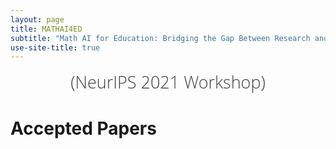 ```yaml
---
layout: page
title: MATHAI4ED
subtitle: "Math AI for Education: Bridging the Gap Between Research and Smart Education"
use-site-title: true
---
```

<div class="venue" style="font-size: 27px; display: block; font-family: 'Open Sans', 'Helvetica Neue', Helvetica, Arial, sans-serif; font-weight: 300; color: #404040; text-align: center;">
  (NeurIPS 2021 Workshop)
</div>

# Accepted Papers

<div class="container">
  <ol>
    <!-- {% for p in site.data.papers %} -->
        <!-- <li id="{{ p[0] }}"> -->
            <!-- <b>{{ p[1].title }}</b> -->
            <!-- <br> -->
            <!-- <i>{{ p[1].authors }}</i> -->
            <!-- {% if p[1].alt_url == "" %} -->
              <!-- (<a href="{{ site.baseurl }}/papers/KR2ML_2020_{{ p[0] }}.pdf">PDF</a>) -->
            <!-- {% elsif p[1].alt_url == "NONE" %} -->
              <!-- (PDF not available) -->
            <!-- {% else %} -->
              <!-- (<a href="{{ p[1].alt_url }}">PDF</a>) -->
            <!-- {% endif %} -->
        <!-- </li> -->
    <!-- {% endfor %} -->

<!-- 1. <b>A HINT from Arithmetic: On Systematic Generalization of Perception, Syntax, and Semantics</b> <br><i>Qing Li; Siyuan Huang; Yining Hong; Yixin Zhu; Ying Nian Wu; Song-Chun Zhu</i>[<a href="papers/MATHAI_1_paper.pdf">Paper</a>][<a href="posters/MATHAI_1_poster.png">Poster</a>][<a href="https://player.vimeo.com/video/511032740">Video</a>]
<br>
2. <b>Pairwise Relations Discriminator for Unsupervised Raven's Progressive Matrices</b> <br><i>Nicholas Quek; Duo Wang; Mateja Jamnik</i>[<a href="papers/MATHAI_2_paper.pdf">Paper</a>][<a href="posters/MATHAI_2_poster.png">Poster</a>]
<br>
3. <b>Beyond the Tactic-State Automaton</b> <br><i>Daniel Selsam</i>[<a href="papers/MATHAI_3_paper.pdf">Paper</a>][<a href="posters/MATHAI_3_poster.pdf">Poster</a>]
<br>
4. <b>TacticZero: Learning to Prove Theorems from Scratch with Deep Reinforcement Learning</b> <br><i>Minchao Wu; Michael Norrish; Christian Walder; Amir Dezfouli</i>[<a href="papers/MATHAI_4_paper.pdf">Paper</a>][<a href="posters/MATHAI_4_poster.pdf">Poster</a>]
<br>
5. <b>Measuring and Improving BERT's Mathematical Abilities by Predicting the Order of Reasoning</b> <br><i>Piotr Piękos; Henryk Michalewski; Mateusz Malinowski</i>[<a href="papers/MATHAI_5_paper.pdf">Paper</a>][<a href="posters/MATHAI_5_poster.png">Poster</a>]
<br>
6. <b>Analyzing the Nuances of Transformers' Polynomial Simplification Abilitiess</b> <br><i>Vishesh Agarwal; Somak Aditya; Navin Goyal</i>[<a href="papers/MATHAI_6_paper.pdf">Paper</a>][<a href="posters/MATHAI_6_poster.pdf">Poster</a>][<a href="https://youtu.be/Qjh76c3_qLI">Video</a>]
<br>
7. <b>Investigating the Limitations of Transformers with Simple Arithmetic Tasks</b> <br><i>Rodrigo Nogueira; Jimmy Lin; Zhiying Jiang</i>[<a href="papers/MATHAI_11_paper.pdf">Paper</a>][<a href="posters/MATHAI_11_poster.png">Poster</a>]
<br>
8. <b>Automated Conjecturing in QuickSpec</b> <br><i>Moa Johansson; Nicholas Smallbone</i>[<a href="papers/MATHAI_12_paper.pdf">Paper</a>][<a href="posters/MATHAI_12_poster.png">Poster</a>]
<br>
9. <b>The Role of General Intelligence in Mathematical Reasoning</b> <br><i>Aviv Keren</i>[<a href="papers/MATHAI_13_paper.pdf">Paper</a>][<a href="posters/MATHAI_13_poster.png">Poster</a>][<a href="https://www.youtube.com/watch?v=tIDzzWJVXpc">Video</a>]
<br>
10. <b>Distilling Wikipedia Mathematical Knowledge into Neural Network Models</b> <br><i>Joanne T Kim; Mikel Landajuela; Brenden K Petersen</i>[<a href="papers/MATHAI_15_paper.pdf">Paper</a>][<a href="posters/MATHAI_15_poster.png">Poster</a>]
<br>
11. <b>Improving Exploration in Policy Gradient Search: Application to Symbolic Optimization</b> <br><i>Mikel Landajuela; Brenden K Petersen; Sookyung Kim; Claudio Santiago; Ruben Glatt; Nathan Mundhenk; Jacob Pettit; Daniel Faissol</i>[<a href="papers/MATHAI_16_paper.pdf">Paper</a>][<a href="posters/MATHAI_16_poster.png">Poster</a>]
<br>
12. <b>Training a First-Order Theorem Prover from Synthetic Data</b> <br><i>Vlad Firoiu; Eser Aygün; Ankit Anand; Zafarali Ahmed; Xavier Glorot; Laurent Orseau; Doina Precup; Shibl Mourad</i>[<a href="papers/MATHAI_18_paper.pdf">Paper</a>][<a href="posters/MATHAI_18_poster.png">Poster</a>]
<br>
13. <b>AUGMENTING THE HUMAN MATHEMATICIAN</b> <br><i>Hester Breman; Renee Hoekzema; Mikkel Johansen; Henrik Kragh Sørensen</i>[<a href="papers/MATHAI_19_paper.pdf">Paper</a>][<a href="posters/MATHAI_19_poster.png">Poster</a>]
<br>
14. <b>LIME: Learning Inductive Bias for Primitives of Mathematical Reasoning</b> <br><i>Yuhuai Wu; Markus N Rabe; Wenda Li; Jimmy Ba; Roger B Grosse; Christian Szegedy</i>[<a href="papers/MATHAI_20_paper.pdf">Paper</a>][<a href="posters/MATHAI_20_poster.pdf">Poster</a>]
<br>
15. <b>REFACTOR: Learning to Extract Theorems from Proofs</b> <br><i>Jin Peng Zhou; Yuhuai Wu; Qiyang Li; Roger B Grosse</i>[<a href="papers/MATHAI_22_paper.pdf">Paper</a>][<a href="posters/MATHAI_22_poster.png">Poster</a>]
<br>
16. <b>Proof Artifact Co-training for Theorem Proving With Language Models</b> <br><i>Jesse M Han; Jason Rute; Yuhuai Wu; Edward Ayers; Stanislas Polu</i>[<a href="papers/MATHAI_23_paper.pdf">Paper</a>][<a href="posters/MATHAI_23_poster.pdf">Poster</a>]
<br>
17. <b>Measuring Mathematical Problem Solving With the MATH Dataset</b> <br><i>Dan Hendrycks; Collin Burns; Saurav K Kadavath; Akul Arora; Steven Basart; Eric Tang; Dawn Song; Jacob Steinhardt</i>[<a href="papers/MATHAI_24_paper.pdf">Paper</a>][<a href="posters/MATHAI_24_poster.png">Poster</a>]
<br>
18. <b>Pretrained Transformers as Universal Computation Engines</b> <br><i>Kevin Lu; Aditya Grover; Pieter Abbeel; Igor Mordatch</i>[<a href="papers/MATHAI_26_paper.pdf">Paper</a>][<a href="posters/MATHAI_26_poster.png">Poster</a>]
<br>
19. <b>Measuring Coding Challenge Competence With APPS</b> <br><i>Dan Hendrycks; Steven Basart; Saurav K Kadavath; Mantas Mazeika; Akul Arora; Ethan Guo; Collin Burns; Samir Puranik; Horace He; Dawn Song; Jacob Steinhardt</i>[<a href="papers/MATHAI_27_paper.pdf">Paper</a>][<a href="posters/MATHAI_27_poster.pdf">Poster</a>]
<br>
20. <b>Grokking: Generalization Beyond Overfitting on Small Algorithmic Datasets</b> <br><i>Harrison Edwards; Alethea Power; Yuri Burda; Igor Babuschkin; Vedant Misra</i>[<a href="papers/MATHAI_29_paper.pdf">Paper</a>][<a href="posters/MATHAI_29_poster.png">Poster</a>]
<br>
</ol>
</div> -->
